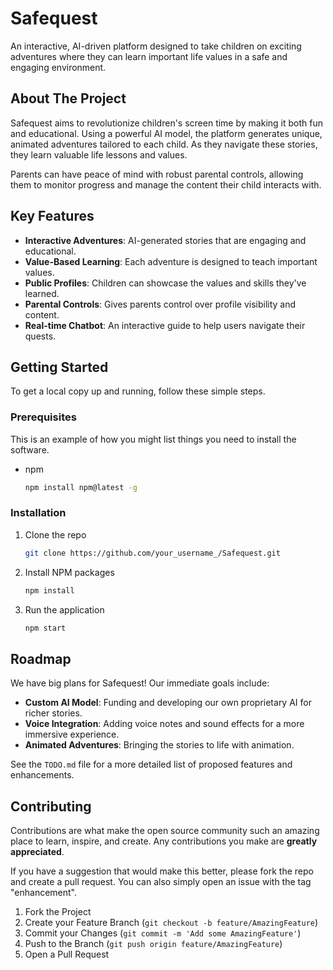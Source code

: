 # Safequest

An interactive, AI-driven platform designed to take children on exciting adventures where they can learn important life values in a safe and engaging environment.

## About The Project

Safequest aims to revolutionize children's screen time by making it both fun and educational. Using a powerful AI model, the platform generates unique, animated adventures tailored to each child. As they navigate these stories, they learn valuable life lessons and values.

Parents can have peace of mind with robust parental controls, allowing them to monitor progress and manage the content their child interacts with.

## Key Features

*   **Interactive Adventures**: AI-generated stories that are engaging and educational.
*   **Value-Based Learning**: Each adventure is designed to teach important values.
*   **Public Profiles**: Children can showcase the values and skills they've learned.
*   **Parental Controls**: Gives parents control over profile visibility and content.
*   **Real-time Chatbot**: An interactive guide to help users navigate their quests.

## Getting Started

To get a local copy up and running, follow these simple steps.

### Prerequisites

This is an example of how you might list things you need to install the software.
* npm
  ```sh
  npm install npm@latest -g
  ```

### Installation

1. Clone the repo
   ```sh
   git clone https://github.com/your_username_/Safequest.git
   ```
2. Install NPM packages
   ```sh
   npm install
   ```
3. Run the application
   ```sh
   npm start
   ```

## Roadmap

We have big plans for Safequest! Our immediate goals include:

-   **Custom AI Model**: Funding and developing our own proprietary AI for richer stories.
-   **Voice Integration**: Adding voice notes and sound effects for a more immersive experience.
-   **Animated Adventures**: Bringing the stories to life with animation.

See the `TODO.md` file for a more detailed list of proposed features and enhancements.

## Contributing

Contributions are what make the open source community such an amazing place to learn, inspire, and create. Any contributions you make are **greatly appreciated**.

If you have a suggestion that would make this better, please fork the repo and create a pull request. You can also simply open an issue with the tag "enhancement".

1.  Fork the Project
2.  Create your Feature Branch (`git checkout -b feature/AmazingFeature`)
3.  Commit your Changes (`git commit -m 'Add some AmazingFeature'`)
4.  Push to the Branch (`git push origin feature/AmazingFeature`)
5.  Open a Pull Request